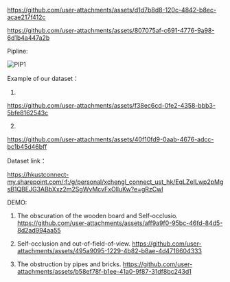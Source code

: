 
https://github.com/user-attachments/assets/d1d7b8d8-120c-4842-b8ec-acae217f412c

https://github.com/user-attachments/assets/807075af-c691-4776-9a98-6d1b4a447a2b

Pipline:


![PIP1](https://github.com/user-attachments/assets/08c763ac-b66b-4c91-8cbb-dcc911e9ad3a)



Example of our dataset：


1.

https://github.com/user-attachments/assets/f38ec6cd-0fe2-4358-bbb3-5bfe8162543c


2.


https://github.com/user-attachments/assets/40f10fd9-0aab-4676-adcc-bc1b45d46bff


Dataset link：




https://hkustconnect-my.sharepoint.com/:f:/g/personal/xchengl_connect_ust_hk/EqLZeILwp2pMgsB1QBEJG3ABbXxz2m2SgWvMcvFxOlluKw?e=gRzCwl

DEMO:



1. The obscuration of the wooden board and Self-occlusio.
https://github.com/user-attachments/assets/aff9a9f0-95bc-46fd-84d5-8d2ad994aa55


2. Self-occlusion and out-of-field-of-view.
https://github.com/user-attachments/assets/495a9095-1229-4b82-b8ae-4d4718604333


3. The obstruction by pipes and bricks.
https://github.com/user-attachments/assets/b58ef78f-b1ee-41a0-9f87-31df8bc243d1



